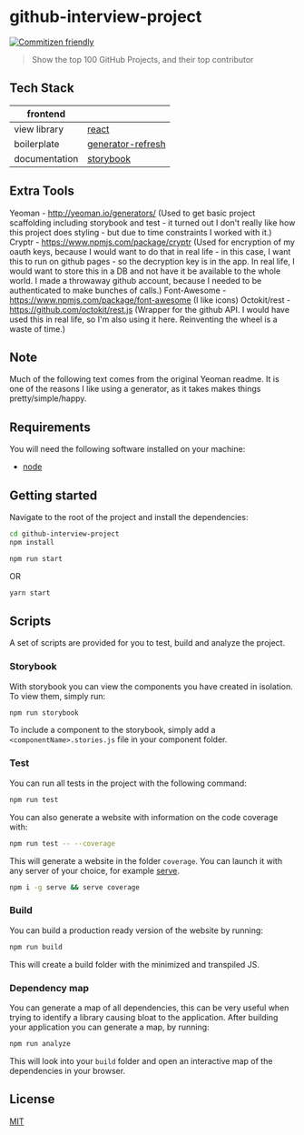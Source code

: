 # github-interview-project

[![Commitizen friendly](https://img.shields.io/badge/commitizen-friendly-brightgreen.svg)](http://commitizen.github.io/cz-cli/)

> Show the top 100 GitHub Projects, and their top contributor

## Tech Stack

| frontend          |             |
| ------------------|-------------|
| view library      | [react](https://reactjs.org/) |
| boilerplate       | [generator-refresh](https://github.com/au-re/generator-refresh)|
| documentation     | [storybook](https://github.com/storybooks/storybook)

## Extra Tools
Yeoman - http://yeoman.io/generators/
    (Used to get basic project scaffolding including storybook and test - it turned out I don't really like how this project does styling - but due to time constraints I worked with it.)
Cryptr - https://www.npmjs.com/package/cryptr
    (Used for encryption of my oauth keys, because I would want to do that in real life - in this case, I want this to run on github pages - so the decryption key is in the app. In real life, I would want to store this in a DB and not have it be available to the whole world. I made a throwaway github account, because I needed to be authenticated to make bunches of calls.)
Font-Awesome - https://www.npmjs.com/package/font-awesome
    (I like icons)
Octokit/rest - https://github.com/octokit/rest.js
    (Wrapper for the github API. I would have used this in real life, so I'm also using it here. Reinventing the wheel is a waste of time.)


## Note
Much of the following text comes from the original Yeoman readme. It is one of the reasons I like using a generator, as it takes makes things pretty/simple/happy.

## Requirements

You will need the following software installed on your machine:

- [node](https://nodejs.org/en/)

## Getting started

Navigate to the root of the project and install the dependencies:

```sh
cd github-interview-project
npm install
```

```sh
npm run start
```

OR

```sh
yarn start
```

## Scripts

A set of scripts are provided for you to test, build and analyze the project.

### Storybook

With storybook you can view the components you have created in isolation. To view them, simply run:

```sh
npm run storybook
```

To include a component to the storybook, simply add a `<componentName>.stories.js` file in your
component folder.

### Test

You can run all tests in the project with the following command:

```sh
npm run test
```

You can also generate a website with information on the code coverage with:

```sh
npm run test -- --coverage
```

This will generate a website in the folder `coverage`. You can launch it with any server of your
choice, for example [serve](https://www.npmjs.com/package/serve).

```sh
npm i -g serve && serve coverage
```

### Build

You can build a production ready version of the website by running:

```sh
npm run build
```

This will create a build folder with the minimized and transpiled JS.

### Dependency map

You can generate a map of all dependencies, this can be very useful when trying to identify a
library causing bloat to the application. After building your application you can generate a map,
by running:

```sh
npm run analyze
```

This will look into your `build` folder and open an interactive map of the dependencies in your
browser.

## License

[MIT](https://github.com/au-re/fresh-start/blob/master/LICENSE)
